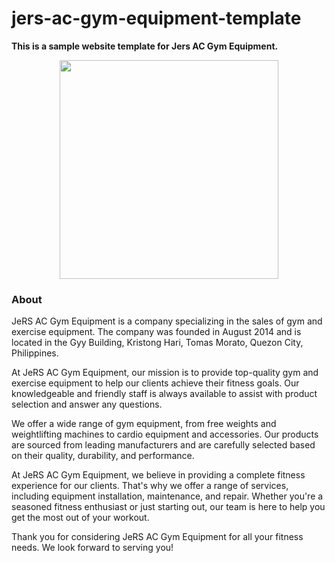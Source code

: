 # jers-ac-gym-equipment-template

<b>This is a sample website template for Jers AC Gym Equipment.</b>

<center>
  <img src="https://user-images.githubusercontent.com/78248093/231336443-e74d8157-713b-45e4-b63d-cc4ae82321b9.jpg" width="350"/>
</center>

<h3>About</h3>
<p>JeRS AC Gym Equipment is a company specializing in the sales of gym and exercise equipment. The company was founded in August 2014 and is located in the Gyy Building, Kristong Hari, Tomas Morato, Quezon City, Philippines.

At JeRS AC Gym Equipment, our mission is to provide top-quality gym and exercise equipment to help our clients achieve their fitness goals. Our knowledgeable and friendly staff is always available to assist with product selection and answer any questions.

We offer a wide range of gym equipment, from free weights and weightlifting machines to cardio equipment and accessories. Our products are sourced from leading manufacturers and are carefully selected based on their quality, durability, and performance.

At JeRS AC Gym Equipment, we believe in providing a complete fitness experience for our clients. That's why we offer a range of services, including equipment installation, maintenance, and repair. Whether you're a seasoned fitness enthusiast or just starting out, our team is here to help you get the most out of your workout.

Thank you for considering JeRS AC Gym Equipment for all your fitness needs. We look forward to serving you!</p>
